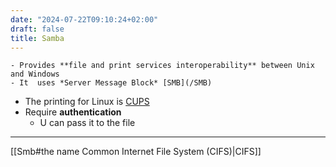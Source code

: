 ```yaml
---
date: "2024-07-22T09:10:24+02:00"
draft: false
title: Samba
---
```


    - Provides **file and print services interoperability** between Unix and Windows
    - It  uses *Server Message Block* [SMB](/SMB)

-   The printing for Linux is [CUPS](/CUPS)
-   Require **authentication**
    -   U can pass it to the file

------------------------------------------------------------------------

\[\[Smb#the name Common Internet File System (CIFS)\|CIFS\]\]
